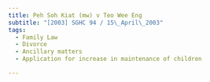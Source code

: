 ```yaml
---
title: Peh Soh Kiat (mw) v Teo Wee Eng 
subtitle: "[2003] SGHC 94 / 15\_April\_2003"
tags:
  - Family Law
  - Divorce
  - Ancillary matters
  - Application for increase in maintenance of children

---
```


